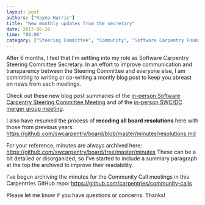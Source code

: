 ```yaml
---
layout: post
authors: ["Rayna Harris"]
title: "New monthly updates from the secretary"
date: 2017-06-20
time: "08:00"
category: ["Steering Committee", "Community", "Software Carpentry Foundation"]
---
```


After 6 months, I feel that I'm settling into my role as Software Carpentry Steering Committee Secretary. 
In an effort to improve communication and transparency between the Steering Committee and everyone else, 
I am commiting to writing or co-writing a montly blog post to keep you abreast on news from each meetings. 

Check out these new blog post summaries of the 
[in-person Software Carpentry Steering Committee Meeting](https://software-carpentry.org/blog/2017/05/SteeringCommitteeRetreat.html) 
and of the [in-person SWC/DC merger group meeting](http://www.datacarpentry.org/blog/merger/). 

I also have resumed the process of **recoding all board resolutions** here with those from previous years: 
https://github.com/swcarpentry/board/blob/master/minutes/resolutions.md 

For your reference, minutes are always archived here: https://github.com/swcarpentry/board/tree/master/minutes
These can be a bit detailed or disorganized, so 
I've started to include a summary paragraph at the top the archived  to improve their readability. 

I've begun archiving the minutes for the Community Call meetings in this Carpentries GitHub repo: 
https://github.com/carpentries/community-calls

Please let me know if you have questions or concerns. Thanks!
